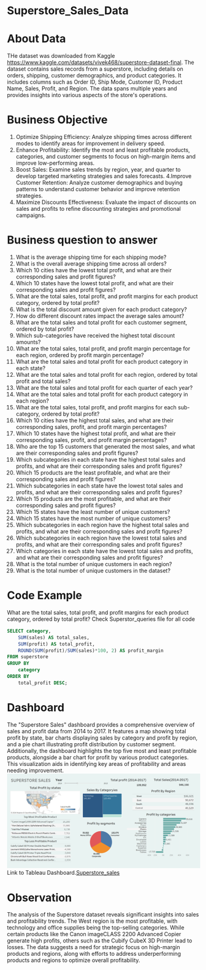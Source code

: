 # Superstore_Sales_Data

# About Data
THe dataset was downloaded from Kaggle https://www.kaggle.com/datasets/vivek468/superstore-dataset-final. The dataset contains sales records from a superstore, including details on orders, shipping, customer demographics, and product categories. It includes columns such as Order ID, Ship Mode, Customer ID, Product Name, Sales, Profit, and Region. The data spans multiple years and provides insights into various aspects of the store's operations.

# Business Objective
1. Optimize Shipping Efficiency: Analyze shipping times across different modes to identify areas for improvement in delivery speed.
2. Enhance Profitability: Identify the most and least profitable products, categories, and customer segments to focus on high-margin items and improve low-performing areas.
3. Boost Sales: Examine sales trends by region, year, and quarter to develop targeted marketing strategies and sales forecasts.
4.Improve Customer Retention: Analyze customer demographics and buying patterns to understand customer behavior and improve retention strategies.
5. Maximize Discounts Effectiveness: Evaluate the impact of discounts on sales and profits to refine discounting strategies and promotional campaigns.

# Business question to answer
1. What is the average shipping time for each shipping mode?
2. What is the overall average shipping time across all orders?
3. Which 10 cities have the lowest total profit, and what are their corresponding sales and profit figures?
4. Which 10 states have the lowest total profit, and what are their corresponding sales and profit figures?
5. What are the total sales, total profit, and profit margins for each product category, ordered by total profit?
6. What is the total discount amount given for each product category?
7. How do different discount rates impact the average sales amount?
8. What are the total sales and total profit for each customer segment, ordered by total profit?
9. Which sub-categories have received the highest total discount amounts?
10. What are the total sales, total profit, and profit margin percentage for each region, ordered by profit margin percentage?
11. What are the total sales and total profit for each product category in each state?
12. What are the total sales and total profit for each region, ordered by total profit and total sales?
13. What are the total sales and total profit for each quarter of each year?
14. What are the total sales and total profit for each product category in each region?
15. What are the total sales, total profit, and profit margins for each sub-category, ordered by total profit?
16. Which 10 cities have the highest total sales, and what are their corresponding sales, profit, and profit margin percentages?
17. Which 10 states have the highest total profit, and what are their corresponding sales, profit, and profit margin percentages?
18. Who are the top 15 customers that generated the most sales, and what are their corresponding sales and profit figures?
19. Which subcategories in each state have the highest total sales and profits, and what are their corresponding sales and profit figures?
20. Which 15 products are the least profitable, and what are their corresponding sales and profit figures?
21. Which subcategories in each state have the lowest total sales and profits, and what are their corresponding sales and profit figures?
22. Which 15 products are the most profitable, and what are their corresponding sales and profit figures?
23. Which 15 states have the least number of unique customers?
24. Which 15 states have the most number of unique customers?
25. Which subcategories in each region have the highest total sales and profits, and what are their corresponding sales and profit figures?
26. Which subcategories in each region have the lowest total sales and profits, and what are their corresponding sales and profit figures?
27. Which categories in each state have the lowest total sales and profits, and what are their corresponding sales and profit figures?
28. What is the total number of unique customers in each region?
29. What is the total number of unique customers in the dataset?

# Code Example
What are the total sales, total profit, and profit margins for each product category, ordered by total profit? Check Superstor_queries file for all code
```sql
SELECT category, 
	SUM(sales) AS total_sales,
    SUM(profit) AS total_profit, 
    ROUND(SUM(profit)/SUM(sales)*100, 2) AS profit_margin
FROM superstore
GROUP BY 
	category
ORDER BY 
	total_profit DESC;
```

# Dashboard
The "Superstore Sales" dashboard provides a comprehensive overview of sales and profit data from 2014 to 2017. It features a map showing total profit by state, bar charts displaying sales by category and profit by region, and a pie chart illustrating profit distribution by customer segment. Additionally, the dashboard highlights the top five most and least profitable products, alongside a bar chart for profit by various product categories. This visualization aids in identifying key areas of profitability and areas needing improvement.
![alt text](Superstore_dashoard.png)
Link to Tableau Dashboard.[Superstore_sales](https://public.tableau.com/app/profile/amit.pandit8190/viz/Superstore_Sales_17157222217720/Dashboard1?publish=yes)

# Observation
The analysis of the Superstore dataset reveals significant insights into sales and profitability trends. The West region is the most profitable, with technology and office supplies being the top-selling categories. While certain products like the Canon imageCLASS 2200 Advanced Copier generate high profits, others such as the Cubify CubeX 3D Printer lead to losses. The data suggests a need for strategic focus on high-margin products and regions, along with efforts to address underperforming products and regions to optimize overall profitability.